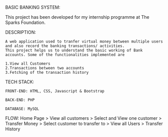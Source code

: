 BASIC BANKING SYSTEM:
   
   This project has been developed for my internship programme at The Sparks Foundation.

DESCRIPTION:

    A web application used to tranfer virtual money between multiple users and also record the banking transactions/ activities.
    This project helps us to understand the basic working of Bank accounts. Some of the functionalities implemented are

    1.View all Customers
    2.Transactions between two accounts
    3.Fetching of the transaction history

TECH STACK:

	FRONT-END: HTML, CSS, Javascript & Bootstrap

	BACK-END: PHP

	DATABASE: MySQL

FLOW:
	Home Page > View all customers > Select and View one customer > Transfer Money > Select customer to transfer to > View all Users > Transfer History

